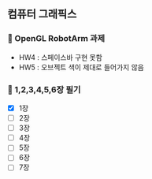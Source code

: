 ## 컴퓨터 그래픽스

### 📢 OpenGL RobotArm 과제
- HW4 : 스페이스바 구현 못함
- HW5 : 오브젝트 색이 제대로 들어가지 않음
### 📢 1,2,3,4,5,6장 필기
- [X] 1장
- [ ] 2장
- [ ] 3장
- [ ] 4장
- [ ] 5장
- [ ] 6장
- [ ] 7장
